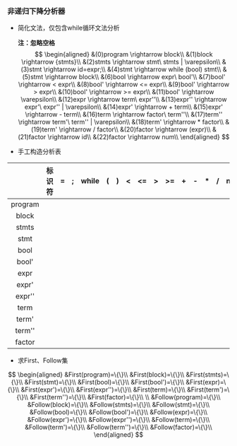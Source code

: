 ### 非递归下降分析器

- 简化文法，仅包含while循环文法分析

  **注：忽略空格**
  $$
  \begin{aligned}
  &(0)program \rightarrow block\\
  &(1)block \rightarrow {stmts}\\
  &(2)stmts \rightarrow stmt\ stmts | \varepsilon\\
  &(3)stmt \rightarrow id=expr;\\
  &(4)stmt \rightarrow while (bool) stmt\\
  &(5)stmt \rightarrow block\\
  &(6)bool \rightarrow expr\ bool'\\
  &(7)bool' \rightarrow < expr\\
  &(8)bool' \rightarrow <= expr\\
  &(9)bool' \rightarrow > expr\\
  &(10)bool' \rightarrow >= expr\\
  &(11)bool' \rightarrow \varepsilon\\
  &(12)expr \rightarrow term\ expr''\\
  &(13)expr'' \rightarrow expr'\ expr'' | \varepsilon\\
  &(14)expr' \rightarrow + term\\
  &(15)expr' \rightarrow - term\\
  &(16)term \rightarrow factor\ term''\\
  &(17)term'' \rightarrow term'\ term'' | \varepsilon\\
  &(18)term' \rightarrow * factor\\
  &(19)term' \rightarrow / factor\\
  &(20)factor \rightarrow (expr)\\
  &(21)factor \rightarrow id\\
  &(22)factor \rightarrow num\\
  \end{aligned}
  $$

- 手工构造分析表

|         | 标识符 |  =   |  ;   | while |  (   |  )   |  <   |  <=  |  >   |  >=  |  +   |  -   |  *   |  /   | num  |
| :-----: | :----: | :--: | :--: | :---: | :--: | :--: | :--: | :--: | :--: | :--: | :--: | :--: | :--: | :--: | :--: |
| program |        |      |      |       |      |      |      |      |      |      |      |      |      |      |      |
|  block  |        |      |      |       |      |      |      |      |      |      |      |      |      |      |      |
|  stmts  |        |      |      |       |      |      |      |      |      |      |      |      |      |      |      |
|  stmt   |        |      |      |       |      |      |      |      |      |      |      |      |      |      |      |
|  bool   |        |      |      |       |      |      |      |      |      |      |      |      |      |      |      |
|  bool'  |        |      |      |       |      |      |      |      |      |      |      |      |      |      |      |
|  expr   |        |      |      |       |      |      |      |      |      |      |      |      |      |      |      |
|  expr'  |        |      |      |       |      |      |      |      |      |      |      |      |      |      |      |
| expr''  |        |      |      |       |      |      |      |      |      |      |      |      |      |      |      |
|  term   |        |      |      |       |      |      |      |      |      |      |      |      |      |      |      |
|  term'  |        |      |      |       |      |      |      |      |      |      |      |      |      |      |      |
| term''  |        |      |      |       |      |      |      |      |      |      |      |      |      |      |      |
| factor  |        |      |      |       |      |      |      |      |      |      |      |      |      |      |      |

- 求First、Follow集

$$
\begin{aligned}
&First(program)=\{\}\\
&First(block)=\{\}\\
&First(stmts)=\{\}\\
&First(stmt)=\{\}\\
&First(bool)=\{\}\\
&First(bool')=\{\}\\
&First(expr)=\{\}\\
&First(expr')=\{\}\\
&First(expr'')=\{\}\\
&First(term)=\{\}\\
&First(term')=\{\}\\
&First(term'')=\{\}\\
&First(factor)=\{\}\\
\\
&Follow(program)=\{\}\\
&Follow(block)=\{\}\\
&Follow(stmts)=\{\}\\
&Follow(stmt)=\{\}\\
&Follow(bool)=\{\}\\
&Follow(bool')=\{\}\\
&Follow(expr)=\{\}\\
&Follow(expr')=\{\}\\
&Follow(expr'')=\{\}\\
&Follow(term)=\{\}\\
&Follow(term')=\{\}\\
&Follow(term'')=\{\}\\
&Follow(factor)=\{\}\\
\end{aligned}
$$

